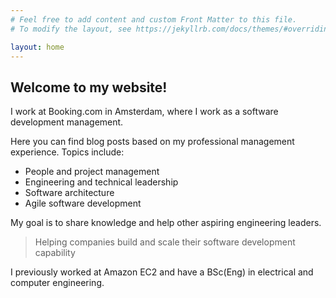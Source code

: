 ```yaml
---
# Feel free to add content and custom Front Matter to this file.
# To modify the layout, see https://jekyllrb.com/docs/themes/#overriding-theme-defaults

layout: home
---
```


## Welcome to my website!

I work at Booking.com in Amsterdam, where I work as a software development management.

Here you can find blog posts based on my professional management experience.
Topics include:

* People and project management
* Engineering and technical leadership
* Software architecture
* Agile software development

My goal is to share knowledge and help other aspiring engineering leaders.

> Helping companies build and scale their software development capability

I previously worked at Amazon EC2 and have a BSc(Eng) in electrical and computer engineering.
